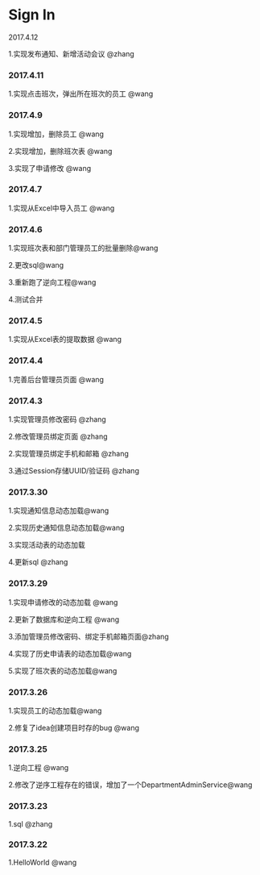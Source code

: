 # Sign In

2017.4.12

1.实现发布通知、新增活动会议 @zhang

### 2017.4.11

1.实现点击班次，弹出所在班次的员工 @wang

### 2017.4.9

1.实现增加，删除员工  @wang

2.实现增加，删除班次表 @wang

3.实现了申请修改 @wang

### 2017.4.7

1.实现从Excel中导入员工 @wang

### 2017.4.6

1.实现班次表和部门管理员工的批量删除@wang

2.更改sql@wang

3.重新跑了逆向工程@wang

4.测试合并

### 2017.4.5

1.实现从Excel表的提取数据 @wang

### 2017.4.4

1.完善后台管理员页面 @wang

### 2017.4.3

1.实现管理员修改密码 @zhang

2.修改管理员绑定页面 @zhang

2.实现管理员绑定手机和邮箱 @zhang

3.通过Session存储UUID/验证码 @zhang

### 2017.3.30

1.实现通知信息动态加载@wang

2.实现历史通知信息动态加载@wang

3.实现活动表的动态加载

4.更新sql @zhang

### 2017.3.29

1.实现申请修改的动态加载 @wang

2.更新了数据库和逆向工程 @wang

3.添加管理员修改密码、绑定手机邮箱页面@zhang

4.实现了历史申请表的动态加载@wang

5.实现了班次表的动态加载@wang

### 2017.3.26

1.实现员工的动态加载@wang

2.修复了idea创建项目时存的bug @wang

### 2017.3.25

1.逆向工程 @wang

2.修改了逆序工程存在的错误，增加了一个DepartmentAdminService@wang

### 2017.3.23

1.sql   @zhang

### 2017.3.22

1.HelloWorld   @wang